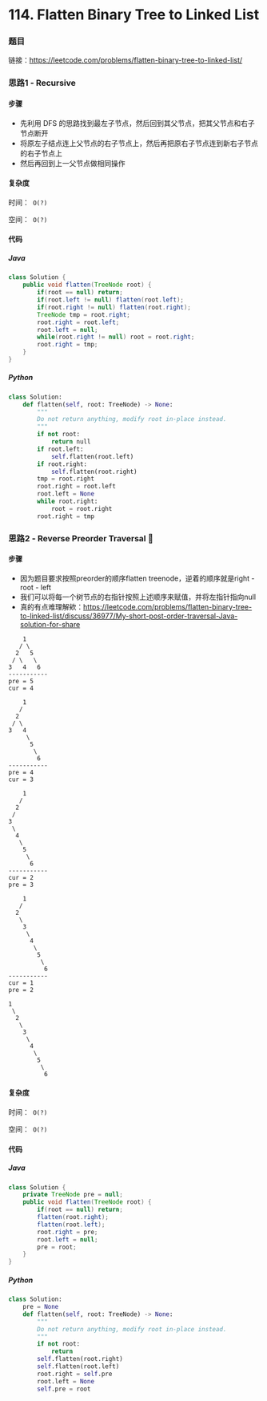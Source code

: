 

# 114. Flatten Binary Tree to Linked List

### 题目

链接：https://leetcode.com/problems/flatten-binary-tree-to-linked-list/



### 思路1 - Recursive

#### 步骤

- 先利用 DFS 的思路找到最左子节点，然后回到其父节点，把其父节点和右子节点断开
- 将原左子结点连上父节点的右子节点上，然后再把原右子节点连到新右子节点的右子节点上
- 然后再回到上一父节点做相同操作




#### 复杂度

时间：` O(?)`

空间：` O(?)` 



#### 代码

##### Java

```java
class Solution {
    public void flatten(TreeNode root) {
        if(root == null) return;
        if(root.left != null) flatten(root.left);
        if(root.right != null) flatten(root.right);
        TreeNode tmp = root.right;
        root.right = root.left;
        root.left = null;
        while(root.right != null) root = root.right;
        root.right = tmp;
    }
}
```



##### Python

```python
class Solution:
    def flatten(self, root: TreeNode) -> None:
        """
        Do not return anything, modify root in-place instead.
        """
        if not root:
            return null
        if root.left:
            self.flatten(root.left)
        if root.right:
            self.flatten(root.right)
        tmp = root.right
        root.right = root.left
        root.left = None
        while root.right:
            root = root.right
        root.right = tmp
```



### 思路2 - Reverse Preorder Traversal 🌟

#### 步骤

- 因为题目要求按照preorder的顺序flatten treenode，逆着的顺序就是right - root - left
- 我们可以将每一个树节点的右指针按照上述顺序来赋值，并将左指针指向null
- 真的有点难理解欸：https://leetcode.com/problems/flatten-binary-tree-to-linked-list/discuss/36977/My-short-post-order-traversal-Java-solution-for-share

```
    1
   / \
  2   5
 / \   \
3   4   6
-----------        
pre = 5
cur = 4

    1
   / 
  2   
 / \   
3   4
     \
      5
       \
        6
-----------        
pre = 4
cur = 3

    1
   / 
  2   
 /   
3 
 \
  4
   \
    5
     \
      6
-----------        
cur = 2
pre = 3

    1
   / 
  2   
   \
    3 
     \
      4
       \
        5
         \
          6
-----------        
cur = 1
pre = 2

1
 \
  2
   \
    3
     \
      4
       \
        5
         \
          6
```




#### 复杂度

时间：` O(?)`

空间：` O(?)`



#### 代码

##### Java

```java
class Solution {
    private TreeNode pre = null;
    public void flatten(TreeNode root) {
        if(root == null) return;
        flatten(root.right);
        flatten(root.left);
        root.right = pre;
        root.left = null;
        pre = root;
    }
}
```



##### Python

```python
class Solution:
    pre = None
    def flatten(self, root: TreeNode) -> None:
        """
        Do not return anything, modify root in-place instead.
        """
        if not root:
            return
        self.flatten(root.right)
        self.flatten(root.left)
        root.right = self.pre
        root.left = None
        self.pre = root
```

